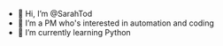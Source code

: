 - 👋 Hi, I’m @SarahTod
- 👀 I’m a PM who's interested in automation and coding
- 🌱 I’m currently learning Python


<!---
SarahTod/SarahTod is a ✨ special ✨ repository because its `README.md` (this file) appears on your GitHub profile.
You can click the Preview link to take a look at your changes.
--->
